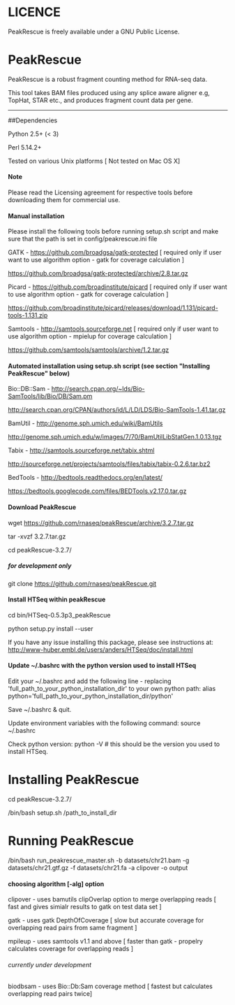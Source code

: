 LICENCE
=======

PeakRescue is freely available under a GNU Public License.

PeakRescue
===========

PeakRescue is a robust fragment counting method for RNA-seq data.

This tool takes BAM files produced using any splice aware aligner e.g, TopHat, STAR etc., and  produces fragment count data per gene. 

---

##Dependencies

Python 2.5+ (< 3)

Perl 5.14.2+

Tested on various Unix platforms [ Not tested on Mac OS X]

#### Note

Please read the Licensing agreement for respective tools before downloading them for commercial use.

#### Manual installation

Please install the following tools before running setup.sh script and make sure that the path is set in config/peakrescue.ini file 

GATK - https://github.com/broadgsa/gatk-protected [ required only if user want to use algorithm option - gatk for coverage calculation ] 

https://github.com/broadgsa/gatk-protected/archive/2.8.tar.gz

Picard - https://github.com/broadinstitute/picard [ required only if user want to use algorithm option - gatk for coverage calculation ] 

https://github.com/broadinstitute/picard/releases/download/1.131/picard-tools-1.131.zip

Samtools - http://samtools.sourceforge.net [ required only if user want to use algorithm option - mpielup for coverage calculation ]

https://github.com/samtools/samtools/archive/1.2.tar.gz

#### Automated installation using setup.sh script (see section "Installing PeakRescue" below)

Bio::DB::Sam - http://search.cpan.org/~lds/Bio-SamTools/lib/Bio/DB/Sam.pm 

http://search.cpan.org/CPAN/authors/id/L/LD/LDS/Bio-SamTools-1.41.tar.gz

BamUtil - http://genome.sph.umich.edu/wiki/BamUtils 

http://genome.sph.umich.edu/w/images/7/70/BamUtilLibStatGen.1.0.13.tgz

Tabix - http://samtools.sourceforge.net/tabix.shtml 

http://sourceforge.net/projects/samtools/files/tabix/tabix-0.2.6.tar.bz2

BedTools - http://bedtools.readthedocs.org/en/latest/

https://bedtools.googlecode.com/files/BEDTools.v2.17.0.tar.gz


#### Download PeakRescue

wget https://github.com/rnaseq/peakRescue/archive/3.2.7.tar.gz

tar -xvzf 3.2.7.tar.gz

cd peakRescue-3.2.7/

##### for development only 
git clone https://github.com/rnaseq/peakRescue.git


#### Install HTSeq within peakRescue

cd bin/HTSeq-0.5.3p3_peakRescue

python setup.py install --user

If you have any issue installing this package, please see instructions at: http://www-huber.embl.de/users/anders/HTSeq/doc/install.html

#### Update ~/.bashrc with the python version used to install HTSeq

Edit your ~/.bashrc and add the following line - replacing 'full_path_to_your_python_installation_dir' to your own python path: alias python='full_path_to_your_python_installation_dir/python'

Save ~/.bashrc & quit.

Update environment variables with the following command: source ~/.bashrc

Check python version: python -V # this should be the version you used to install HTSeq.


# Installing PeakRescue

cd peakRescue-3.2.7/

/bin/bash setup.sh  /path_to_install_dir

# Running PeakRescue

/bin/bash run_peakrescue_master.sh -b datasets/chr21.bam -g datasets/chr21.gtf.gz -f datasets/chr21.fa -a clipover -o output

#### choosing algorithm [-alg] option

clipover - uses bamutils clipOverlap option to merge overlapping reads [ fast and gives simialr results to gatk on test data set ]

gatk - uses gatk DepthOfCoverage [ slow but accurate coverage for overlapping read pairs from same fragment ]

mpileup - uses samtools v1.1 and above [ faster than gatk - propelry calculates coverage for overlapping reads ]

###### currently under development 

biodbsam - uses Bio::Db:Sam coverage method [ fastest but calculates overlapping read pairs twice] 

